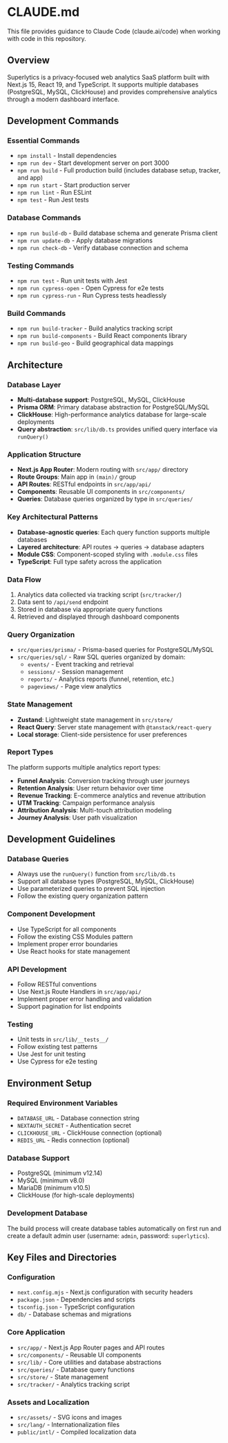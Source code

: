 # CLAUDE.md

This file provides guidance to Claude Code (claude.ai/code) when working with code in this repository.

## Overview

Superlytics is a privacy-focused web analytics SaaS platform built with Next.js 15, React 19, and TypeScript. It supports multiple databases (PostgreSQL, MySQL, ClickHouse) and provides comprehensive analytics through a modern dashboard interface.

## Development Commands

### Essential Commands

- `npm install` - Install dependencies
- `npm run dev` - Start development server on port 3000
- `npm run build` - Full production build (includes database setup, tracker, and app)
- `npm run start` - Start production server
- `npm run lint` - Run ESLint
- `npm test` - Run Jest tests

### Database Commands

- `npm run build-db` - Build database schema and generate Prisma client
- `npm run update-db` - Apply database migrations
- `npm run check-db` - Verify database connection and schema

### Testing Commands

- `npm run test` - Run unit tests with Jest
- `npm run cypress-open` - Open Cypress for e2e tests
- `npm run cypress-run` - Run Cypress tests headlessly

### Build Commands

- `npm run build-tracker` - Build analytics tracking script
- `npm run build-components` - Build React components library
- `npm run build-geo` - Build geographical data mappings

## Architecture

### Database Layer

- **Multi-database support**: PostgreSQL, MySQL, ClickHouse
- **Prisma ORM**: Primary database abstraction for PostgreSQL/MySQL
- **ClickHouse**: High-performance analytics database for large-scale deployments
- **Query abstraction**: `src/lib/db.ts` provides unified query interface via `runQuery()`

### Application Structure

- **Next.js App Router**: Modern routing with `src/app/` directory
- **Route Groups**: Main app in `(main)/` group
- **API Routes**: RESTful endpoints in `src/app/api/`
- **Components**: Reusable UI components in `src/components/`
- **Queries**: Database queries organized by type in `src/queries/`

### Key Architectural Patterns

- **Database-agnostic queries**: Each query function supports multiple databases
- **Layered architecture**: API routes → queries → database adapters
- **Module CSS**: Component-scoped styling with `.module.css` files
- **TypeScript**: Full type safety across the application

### Data Flow

1. Analytics data collected via tracking script (`src/tracker/`)
2. Data sent to `/api/send` endpoint
3. Stored in database via appropriate query functions
4. Retrieved and displayed through dashboard components

### Query Organization

- `src/queries/prisma/` - Prisma-based queries for PostgreSQL/MySQL
- `src/queries/sql/` - Raw SQL queries organized by domain:
  - `events/` - Event tracking and retrieval
  - `sessions/` - Session management
  - `reports/` - Analytics reports (funnel, retention, etc.)
  - `pageviews/` - Page view analytics

### State Management

- **Zustand**: Lightweight state management in `src/store/`
- **React Query**: Server state management with `@tanstack/react-query`
- **Local storage**: Client-side persistence for user preferences

### Report Types

The platform supports multiple analytics report types:

- **Funnel Analysis**: Conversion tracking through user journeys
- **Retention Analysis**: User return behavior over time
- **Revenue Tracking**: E-commerce analytics and revenue attribution
- **UTM Tracking**: Campaign performance analysis
- **Attribution Analysis**: Multi-touch attribution modeling
- **Journey Analysis**: User path visualization

## Development Guidelines

### Database Queries

- Always use the `runQuery()` function from `src/lib/db.ts`
- Support all database types (PostgreSQL, MySQL, ClickHouse)
- Use parameterized queries to prevent SQL injection
- Follow the existing query organization pattern

### Component Development

- Use TypeScript for all components
- Follow the existing CSS Modules pattern
- Implement proper error boundaries
- Use React hooks for state management

### API Development

- Follow RESTful conventions
- Use Next.js Route Handlers in `src/app/api/`
- Implement proper error handling and validation
- Support pagination for list endpoints

### Testing

- Unit tests in `src/lib/__tests__/`
- Follow existing test patterns
- Use Jest for unit testing
- Use Cypress for e2e testing

## Environment Setup

### Required Environment Variables

- `DATABASE_URL` - Database connection string
- `NEXTAUTH_SECRET` - Authentication secret
- `CLICKHOUSE_URL` - ClickHouse connection (optional)
- `REDIS_URL` - Redis connection (optional)

### Database Support

- PostgreSQL (minimum v12.14)
- MySQL (minimum v8.0)
- MariaDB (minimum v10.5)
- ClickHouse (for high-scale deployments)

### Development Database

The build process will create database tables automatically on first run and create a default admin user (username: `admin`, password: `superlytics`).

## Key Files and Directories

### Configuration

- `next.config.mjs` - Next.js configuration with security headers
- `package.json` - Dependencies and scripts
- `tsconfig.json` - TypeScript configuration
- `db/` - Database schemas and migrations

### Core Application

- `src/app/` - Next.js App Router pages and API routes
- `src/components/` - Reusable UI components
- `src/lib/` - Core utilities and database abstractions
- `src/queries/` - Database query functions
- `src/store/` - State management
- `src/tracker/` - Analytics tracking script

### Assets and Localization

- `src/assets/` - SVG icons and images
- `src/lang/` - Internationalization files
- `public/intl/` - Compiled localization data
